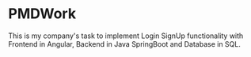# PMDWork
This is my company's task to implement Login SignUp functionality with Frontend in Angular, Backend in Java SpringBoot and Database in SQL.
